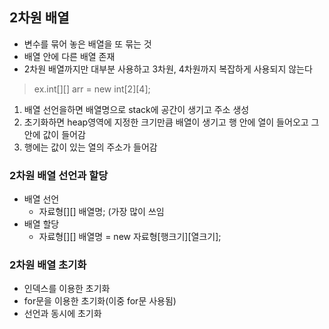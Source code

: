## 2차원 배열
- 변수를 묶어 놓은 배열을 또 묶는 것
- 배열 안에 다른 배열 존재
- 2차원 배열까지만 대부분 사용하고 3차원, 4차원까지 복잡하게 사용되지 않는다
> ex.int[][] arr = new int[2][4];

1) 배열 선언을하면 배열명으로 stack에 공간이 생기고 주소 생성
2) 초기화하면 heap영역에 지정한 크기만큼 배열이 생기고 행 안에 열이 들어오고 그 안에 값이 들어감 
3) 행에는 값이 있는 열의 주소가 들어감

### 2차원 배열 선언과 할당 
- 배열 선언 
    - 자료형[][] 배열명; (가장 많이 쓰임
- 배열 할당
    - 자료형[][] 배열명 = new 자료형[행크기][열크기];

### 2차원 배열 초기화
- 인덱스를 이용한 초기화
- for문을 이용한 초기화(이중 for문 사용됨)
- 선언과 동시에 초기화
